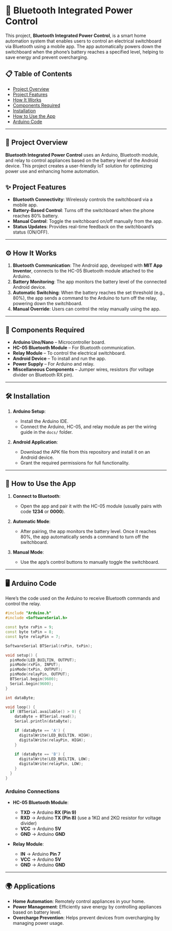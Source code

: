 # 🔌 Bluetooth Integrated Power Control

This project, **Bluetooth Integrated Power Control**, is a smart home automation system that enables users to control an electrical switchboard via Bluetooth using a mobile app. The app automatically powers down the switchboard when the phone’s battery reaches a specified level, helping to save energy and prevent overcharging.

## 📋 Table of Contents
- [Project Overview](#project-overview)
- [Project Features](#project-features)
- [How It Works](#how-it-works)
- [Components Required](#components-required)
- [Installation](#installation)
- [How to Use the App](#how-to-use-the-app)
- [Arduino Code](#arduino-code)

---

## 📖 Project Overview

**Bluetooth Integrated Power Control** uses an Arduino, Bluetooth module, and relay to control appliances based on the battery level of the Android device. This project creates a user-friendly IoT solution for optimizing power use and enhancing home automation.

## ✨ Project Features
- **Bluetooth Connectivity**: Wirelessly controls the switchboard via a mobile app.
- **Battery-Based Control**: Turns off the switchboard when the phone reaches 80% battery.
- **Manual Control**: Toggle the switchboard on/off manually from the app.
- **Status Updates**: Provides real-time feedback on the switchboard’s status (ON/OFF).

---

## ⚙️ How It Works

1. **Bluetooth Communication**: The Android app, developed with **MIT App Inventor**, connects to the HC-05 Bluetooth module attached to the Arduino.
2. **Battery Monitoring**: The app monitors the battery level of the connected Android device.
3. **Automatic Switching**: When the battery reaches the set threshold (e.g., 80%), the app sends a command to the Arduino to turn off the relay, powering down the switchboard.
4. **Manual Override**: Users can control the relay manually using the app.

---

## 🔧 Components Required

- **Arduino Uno/Nano** – Microcontroller board.
- **HC-05 Bluetooth Module** – For Bluetooth communication.
- **Relay Module** – To control the electrical switchboard.
- **Android Device** – To install and run the app.
- **Power Supply** – For Arduino and relay.
- **Miscellaneous Components** – Jumper wires, resistors (for voltage divider on Bluetooth RX pin).

---

## 🛠️ Installation

1. **Arduino Setup**:
   - Install the Arduino IDE.
   - Connect the Arduino, HC-05, and relay module as per the wiring guide in the `docs/` folder.
   
2. **Android Application**:
   - Download the APK file from this repository and install it on an Android device.
   - Grant the required permissions for full functionality.

---

## 📲 How to Use the App

1. **Connect to Bluetooth**:
   - Open the app and pair it with the HC-05 module (usually pairs with code **1234** or **0000**).

2. **Automatic Mode**:
   - After pairing, the app monitors the battery level. Once it reaches 80%, the app automatically sends a command to turn off the switchboard.

3. **Manual Mode**:
   - Use the app’s control buttons to manually toggle the switchboard.

---

## 🖥️ Arduino Code

Here’s the code used on the Arduino to receive Bluetooth commands and control the relay.

```cpp
#include "Arduino.h"
#include <SoftwareSerial.h>

const byte rxPin = 9;
const byte txPin = 8;
const byte relayPin = 7;

SoftwareSerial BTSerial(rxPin, txPin);

void setup() {
  pinMode(LED_BUILTIN, OUTPUT);
  pinMode(rxPin, INPUT);
  pinMode(txPin, OUTPUT);
  pinMode(relayPin, OUTPUT);
  BTSerial.begin(9600);
  Serial.begin(9600);
}

int dataByte;

void loop() {
  if (BTSerial.available() > 0) {
    dataByte = BTSerial.read();
    Serial.println(dataByte);

    if (dataByte == 'A') {
      digitalWrite(LED_BUILTIN, HIGH);
      digitalWrite(relayPin, HIGH);
    }
  
    if (dataByte == 'B') {
      digitalWrite(LED_BUILTIN, LOW);
      digitalWrite(relayPin, LOW);
    }
  }
}
```

### **Arduino Connections**

- **HC-05 Bluetooth Module**:
  - **TXD** → Arduino **RX (Pin 9)**
  - **RXD** → Arduino **TX (Pin 8)** (use a 1KΩ and 2KΩ resistor for voltage divider)
  - **VCC** → Arduino **5V**
  - **GND** → Arduino **GND**

- **Relay Module**:
  - **IN** → Arduino **Pin 7**
  - **VCC** → Arduino **5V**
  - **GND** → Arduino **GND**

---

## 🌍 Applications

- **Home Automation**: Remotely control appliances in your home.
- **Power Management**: Efficiently save energy by controlling appliances based on battery level.
- **Overcharge Prevention**: Helps prevent devices from overcharging by managing power usage.
